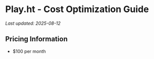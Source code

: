 # Play.ht - Cost Optimization Guide

*Last updated: 2025-08-12*

## Pricing Information

- $100 per month

